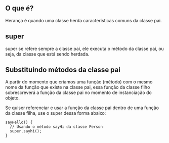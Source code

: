 ## O que é?

Herança é quando uma classe herda características comuns da classe pai.

## super

super se refere sempre a classe pai, ele executa o método da classe pai, ou seja, da classe que está sendo herdada.

## Substituindo métodos da classe pai

A partir do momento que criamos uma função (método) com o mesmo nome da função que existe na classe pai, essa função da classe filho sobrescreverá a função da classe pai no momento de instanciação do objeto.

Se quiser referenciar e usar a função da classe pai dentro de uma função da classe filha, use o super dessa forma abaixo:

```
sayHello() {
  // Usando o método sayHi da classe Person
  super.sayhi();
}
```
